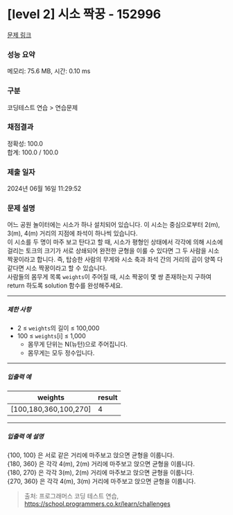 # [level 2] 시소 짝꿍 - 152996 

[문제 링크](https://school.programmers.co.kr/learn/courses/30/lessons/152996) 

### 성능 요약

메모리: 75.6 MB, 시간: 0.10 ms

### 구분

코딩테스트 연습 > 연습문제

### 채점결과

정확성: 100.0<br/>합계: 100.0 / 100.0

### 제출 일자

2024년 06월 16일 11:29:52

### 문제 설명

<p>어느 공원 놀이터에는 시소가 하나 설치되어 있습니다. 이 시소는 중심으로부터 2(m), 3(m), 4(m) 거리의 지점에 좌석이 하나씩 있습니다.<br>
이 시소를 두 명이 마주 보고 탄다고 할 때, 시소가 평형인 상태에서 각각에 의해 시소에 걸리는 토크의 크기가 서로 상쇄되어 완전한 균형을 이룰 수 있다면 그 두 사람을 시소 짝꿍이라고 합니다. 즉, 탑승한 사람의 무게와 시소 축과 좌석 간의 거리의 곱이 양쪽 다 같다면 시소 짝꿍이라고 할 수 있습니다.<br>
사람들의 몸무게 목록 <code>weights</code>이 주어질 때, 시소 짝꿍이 몇 쌍 존재하는지 구하여 return 하도록 solution 함수를 완성해주세요.</p>

<hr>

<h5>제한 사항</h5>

<ul>
<li>2 ≤ <code>weights</code>의 길이 ≤ 100,000</li>
<li>100 ≤ <code>weights</code>[i] ≤ 1,000

<ul>
<li>몸무게 단위는 N(뉴턴)으로 주어집니다.</li>
<li>몸무게는 모두 정수입니다.</li>
</ul></li>
</ul>

<hr>

<h5>입출력 예</h5>
<table class="table">
        <thead><tr>
<th>weights</th>
<th>result</th>
</tr>
</thead>
        <tbody><tr>
<td>[100,180,360,100,270]</td>
<td>4</td>
</tr>
</tbody>
      </table>
<hr>

<h5>입출력 예 설명</h5>

<p>{100, 100} 은 서로 같은 거리에 마주보고 앉으면 균형을 이룹니다.<br>
{180, 360} 은 각각 4(m), 2(m) 거리에 마주보고 앉으면 균형을 이룹니다.<br>
{180, 270} 은 각각 3(m), 2(m) 거리에 마주보고 앉으면 균형을 이룹니다.<br>
{270, 360} 은 각각 4(m), 3(m) 거리에 마주보고 앉으면 균형을 이룹니다.</p>


> 출처: 프로그래머스 코딩 테스트 연습, https://school.programmers.co.kr/learn/challenges